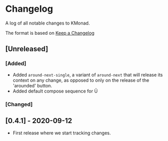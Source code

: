# Changelog
A log of all notable changes to KMonad.

The format is based on [Keep a Changelog](https://keepachangelog.com/en/1.0.0)

## [Unreleased]

### [Added]
- Added `around-next-single`, a variant of `around-next` that will release its
  context on any change, as opposed to only on the release of the 'arounded'
  button.
- Added default compose sequence for Ü

### [Changed]

## [0.4.1] - 2020-09-12
- First release where we start tracking changes.
